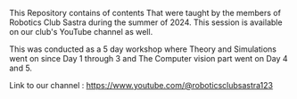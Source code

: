 This Repository contains of contents That were taught by the members of Robotics Club Sastra during the summer of 2024.
This session is available on our club's YouTube channel as well.

This was conducted as a 5 day workshop where Theory and Simulations went on since Day 1 through 3 and The Computer vision part went on Day 4 and 5.

Link to our channel : https://www.youtube.com/@roboticsclubsastra123
